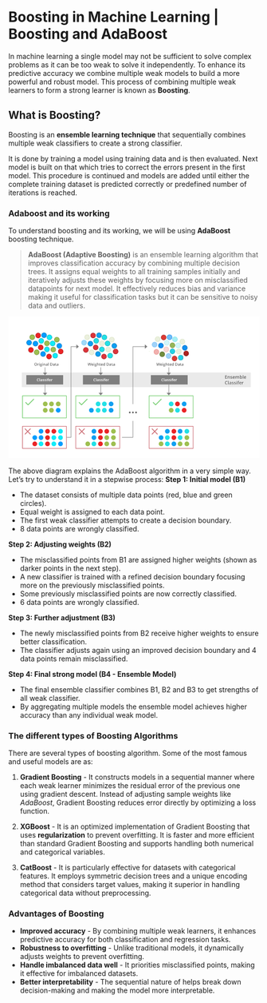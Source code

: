 # **Boosting in Machine Learning | Boosting and AdaBoost**

In machine learning a single model may not be sufficient to solve complex problems as it can be too weak to solve it independently. To enhance its predictive accuracy we combine multiple weak models to build a more powerful and robust model. This process of combining multiple weak learners to form a strong learner is known as **Boosting**.

## **What is Boosting?**

Boosting is an **ensemble learning technique** that sequentially combines multiple weak classifiers to create a strong classifier.

It is done by training a model using training data and is then evaluated. Next model is built on that which tries to correct the errors present in the first model. This procedure is continued and models are added until either the complete training dataset is predicted correctly or predefined number of iterations is reached.

### **Adaboost and its working**

To understand boosting and its working, we will be using **AdaBoost** boosting technique.

> **AdaBoost (Adaptive Boosting)** is an ensemble learning algorithm that improves classification accuracy by combining multiple decision trees. It assigns equal weights to all training samples initially and iteratively adjusts these weights by focusing more on misclassified datapoints for next model. It effectively reduces bias and variance making it useful for classification tasks but it can be sensitive to noisy data and outliers.

<center>

![alt text](img/image.png)

</center>

The above diagram explains the AdaBoost algorithm in a very simple way. Let’s try to understand it in a stepwise process:
**Step 1: Initial model (B1)**

- The dataset consists of multiple data points (red, blue and green circles).
- Equal weight is assigned to each data point.
- The first weak classifier attempts to create a decision boundary.
- 8 data points are wrongly classified.

**Step 2: Adjusting weights (B2)**

- The misclassified points from B1 are assigned higher weights (shown as darker points in the next step).
- A new classifier is trained with a refined decision boundary focusing more on the previously misclassified points.
- Some previously misclassified points are now correctly classified.
- 6 data points are wrongly classified.

**Step 3: Further adjustment (B3)**

- The newly misclassified points from B2 receive higher weights to ensure better classification.
- The classifier adjusts again using an improved decision boundary and 4 data points remain misclassified.

**Step 4: Final strong model (B4 - Ensemble Model)**

- The final ensemble classifier combines B1, B2 and B3 to get strengths of all weak classifier.
- By aggregating multiple models the ensemble model achieves higher accuracy than any individual weak model.

### **The different types of Boosting Algorithms**

There are several types of boosting algorithm. Some of the most famous and useful models are as:

1. **Gradient Boosting** - It constructs models in a sequential manner where each weak learner minimizes the residual error of the previous one using gradient descent. Instead of adjusting sample weights like *AdaBoost*, Gradient Boosting reduces error directly by optimizing a loss function.

2. **XGBoost** - It is an optimized implementation of Gradient Boosting that uses **regularization** to prevent overfitting. It is faster and more efficient than standard Gradient Boosting and supports handling both numerical and categorical variables.

3. **CatBoost** - It is particularly effective for datasets with categorical features. It employs symmetric decision trees and a unique encoding method that considers target values, making it superior in handling categorical data without preprocessing.

### **Advantages of Boosting**

- **Improved accuracy** - By combining multiple weak learners, it enhances predictive accuracy for both classification and regression tasks.
- **Robustness to overfitting** - Unlike traditional models, it dynamically adjusts weights to prevent overfitting.
- **Handle imbalanced data well** - It priorities misclassified points, making it effective for imbalanced datasets.
- **Better interpretability** - The sequential nature of helps break down decision-making and making the model more interpretable.